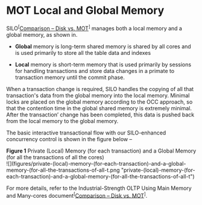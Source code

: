 # MOT Local and Global Memory<a name="EN-US_TOPIC_0270171516"></a>

SILO<sup>\[</sup>[Comparison – Disk vs. MOT](comparison-disk-vs-mot.md)<sup>\]</sup>  manages both a local memory and a global memory, as shown in.

-   **Global**  memory is long-term shared memory is shared by all cores and is used primarily to store all the table data and indexes

-   **Local**  memory is short-term memory that is used primarily by sessions for handling transactions and store data changes in a primate to transaction memory until the commit phase.

When a transaction change is required, SILO handles the copying of all that transaction's data from the global memory into the local memory. Minimal locks are placed on the global memory according to the OCC approach, so that the contention time in the global shared memory is extremely minimal. After the transaction’ change has been completed, this data is pushed back from the local memory to the global memory.

The basic interactive transactional flow with our SILO-enhanced concurrency control is shown in the figure below –

**Figure  1**  Private \(Local\) Memory \(for each transaction\) and a Global Memory \(for all the transactions of all the cores\)<a name="fig1836255424919"></a>  
![](figures/private-(local)-memory-(for-each-transaction)-and-a-global-memory-(for-all-the-transactions-of-all-t.png "private-(local)-memory-(for-each-transaction)-and-a-global-memory-(for-all-the-transactions-of-all-t")

For more details, refer to the Industrial-Strength OLTP Using Main Memory and Many-cores document<sup>\[</sup>[Comparison – Disk vs. MOT](comparison-disk-vs-mot.md)<sup>\]</sup>.

